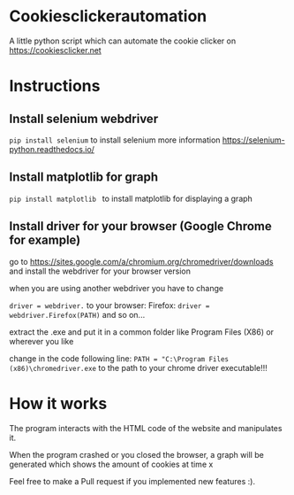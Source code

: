 # Cookiesclickerautomation
A little python script which can automate the cookie clicker on https://cookiesclicker.net

# Instructions

## Install selenium webdriver
`pip install selenium` to install selenium
more information https://selenium-python.readthedocs.io/


## Install matplotlib for graph 
`pip install matplotlib ` to install matplotlib for displaying a graph

## Install driver for your browser (Google Chrome for example)

go to https://sites.google.com/a/chromium.org/chromedriver/downloads and install the webdriver for your browser version

when you are using another webdriver you have to change

`driver = webdriver.` to your browser:
Firefox: `driver = webdriver.Firefox(PATH)`
and so on...

extract the .exe and put it in a common folder like Program Files (X86) or wherever you like

change in the code following line:
`PATH = "C:\Program Files (x86)\chromedriver.exe`
to the path to your chrome driver executable!!!

# How it works

The program interacts with the HTML code of the website and manipulates it. 

When the program crashed or you closed the browser, a graph will be generated which shows the amount of cookies at time x

Feel free to make a Pull request if you implemented new features :).

